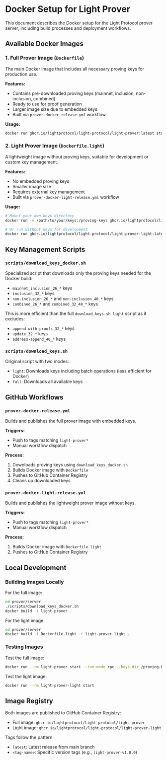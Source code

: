 # Docker Setup for Light Prover

This document describes the Docker setup for the Light Protocol prover server, including build processes and deployment workflows.

## Available Docker Images

### 1. Full Prover Image (`Dockerfile`)

The main Docker image that includes all necessary proving keys for production use.

**Features:**
- Contains pre-downloaded proving keys (mainnet, inclusion, non-inclusion, combined)
- Ready to use for proof generation
- Larger image size due to embedded keys
- Built via `prover-docker-release.yml` workflow

**Usage:**
```bash
docker run ghcr.io/lightprotocol/light-protocol/light-prover:latest start --run-mode rpc --keys-dir /proving-keys/
```

### 2. Light Prover Image (`Dockerfile.light`)

A lightweight image without proving keys, suitable for development or custom key management.

**Features:**
- No embedded proving keys
- Smaller image size
- Requires external key management
- Built via `prover-docker-light-release.yml` workflow

**Usage:**
```bash
# Mount your own keys directory
docker run -v /path/to/your/keys:/proving-keys ghcr.io/lightprotocol/light-protocol/light-prover-light:latest start --keys-dir /proving-keys/

# Or run without keys for development
docker run ghcr.io/lightprotocol/light-protocol/light-prover-light:latest start
```

## Key Management Scripts

### `scripts/download_keys_docker.sh`

Specialized script that downloads only the proving keys needed for the Docker build:

- `mainnet_inclusion_26_*` keys
- `inclusion_32_*` keys
- `non-inclusion_26_*` and `non-inclusion_40_*` keys
- `combined_26_*` and `combined_32_40_*` keys

This is more efficient than the full `download_keys.sh light` script as it excludes:
- `append-with-proofs_32_*` keys
- `update_32_*` keys
- `address-append_40_*` keys

### `scripts/download_keys.sh`

Original script with two modes:
- `light`: Downloads keys including batch operations (less efficient for Docker)
- `full`: Downloads all available keys

## GitHub Workflows

### `prover-docker-release.yml`

Builds and publishes the full prover image with embedded keys.

**Triggers:**
- Push to tags matching `light-prover*`
- Manual workflow dispatch

**Process:**
1. Downloads proving keys using `download_keys_docker.sh`
2. Builds Docker image with `Dockerfile`
3. Pushes to GitHub Container Registry
4. Cleans up downloaded keys

### `prover-docker-light-release.yml`

Builds and publishes the lightweight prover image without keys.

**Triggers:**
- Push to tags matching `light-prover*`
- Manual workflow dispatch

**Process:**
1. Builds Docker image with `Dockerfile.light`
2. Pushes to GitHub Container Registry

## Local Development

### Building Images Locally

For the full image:
```bash
cd prover/server
./scripts/download_keys_docker.sh
docker build -t light-prover .
```

For the light image:
```bash
cd prover/server
docker build -f Dockerfile.light -t light-prover-light .
```

### Testing Images

Test the full image:
```bash
docker run --rm light-prover start --run-mode rpc --keys-dir /proving-keys/
```

Test the light image:
```bash
docker run --rm light-prover-light start
```

## Image Registry

Both images are published to GitHub Container Registry:

- Full image: `ghcr.io/lightprotocol/light-protocol/light-prover`
- Light image: `ghcr.io/lightprotocol/light-protocol/light-prover-light`

Tags follow the pattern:
- `latest`: Latest release from main branch
- `<tag-name>`: Specific version tags (e.g., `light-prover-v1.0.0`)
